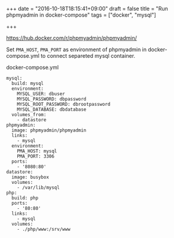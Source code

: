 +++
date = "2016-10-18T18:15:41+09:00"
draft = false
title = "Run phpmyadmin in docker-compose"
tags = ["docker", "mysql"]

+++

<!--more-->

<https://hub.docker.com/r/phpmyadmin/phpmyadmin/>  

Set `PMA_HOST`, `PMA_PORT` as environment of phpmyadmin in docker-compose.yml to connect separeted mysql container.  

docker-compose.yml  

```
mysql:
  build: mysql
  environment:
    MYSQL_USER: dbuser
    MYSQL_PASSWORD: dbpassword
    MYSQL_ROOT_PASSWORD: dbrootpassword
    MYSQL_DATABASE: dbdatabase
  volumes_from:
    - datastore
phpmyadmin:
  image: phpmyadmin/phpmyadmin
  links:
    - mysql
  environment:
    PMA_HOST: mysql
    PMA_PORT: 3306
  ports:
    - '8080:80'
datastore:
  image: busybox
  volumes:
    - /var/lib/mysql
php:
  build: php
  ports:
    - '80:80'
  links:
    - mysql
  volumes:
    - ./php/www:/srv/www
```
